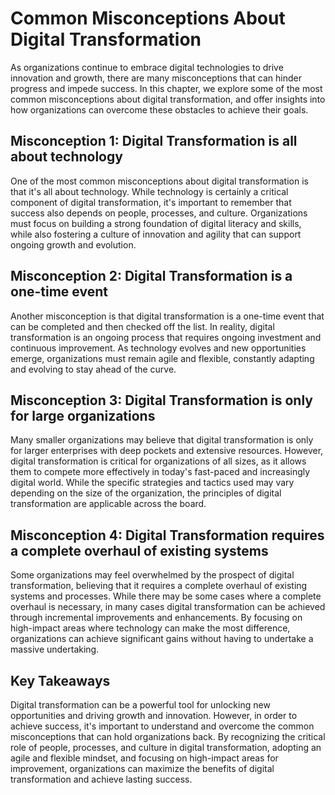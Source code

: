 Common Misconceptions About Digital Transformation
===========================================================================

As organizations continue to embrace digital technologies to drive innovation and growth, there are many misconceptions that can hinder progress and impede success. In this chapter, we explore some of the most common misconceptions about digital transformation, and offer insights into how organizations can overcome these obstacles to achieve their goals.

Misconception 1: Digital Transformation is all about technology
---------------------------------------------------------------

One of the most common misconceptions about digital transformation is that it's all about technology. While technology is certainly a critical component of digital transformation, it's important to remember that success also depends on people, processes, and culture. Organizations must focus on building a strong foundation of digital literacy and skills, while also fostering a culture of innovation and agility that can support ongoing growth and evolution.

Misconception 2: Digital Transformation is a one-time event
-----------------------------------------------------------

Another misconception is that digital transformation is a one-time event that can be completed and then checked off the list. In reality, digital transformation is an ongoing process that requires ongoing investment and continuous improvement. As technology evolves and new opportunities emerge, organizations must remain agile and flexible, constantly adapting and evolving to stay ahead of the curve.

Misconception 3: Digital Transformation is only for large organizations
-----------------------------------------------------------------------

Many smaller organizations may believe that digital transformation is only for larger enterprises with deep pockets and extensive resources. However, digital transformation is critical for organizations of all sizes, as it allows them to compete more effectively in today's fast-paced and increasingly digital world. While the specific strategies and tactics used may vary depending on the size of the organization, the principles of digital transformation are applicable across the board.

Misconception 4: Digital Transformation requires a complete overhaul of existing systems
----------------------------------------------------------------------------------------

Some organizations may feel overwhelmed by the prospect of digital transformation, believing that it requires a complete overhaul of existing systems and processes. While there may be some cases where a complete overhaul is necessary, in many cases digital transformation can be achieved through incremental improvements and enhancements. By focusing on high-impact areas where technology can make the most difference, organizations can achieve significant gains without having to undertake a massive undertaking.

Key Takeaways
-------------

Digital transformation can be a powerful tool for unlocking new opportunities and driving growth and innovation. However, in order to achieve success, it's important to understand and overcome the common misconceptions that can hold organizations back. By recognizing the critical role of people, processes, and culture in digital transformation, adopting an agile and flexible mindset, and focusing on high-impact areas for improvement, organizations can maximize the benefits of digital transformation and achieve lasting success.
